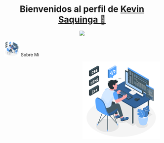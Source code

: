<p align="center">
  <h1 align="center">Bienvenidos al perfil de <a href="https://github.com/KEVIN-XTREM-2023">Kevin Saquinga 👋</h1>
</p>

<p align="center">
  <a align="center" href="https://github.com/DenverCoder1/readme-typing-svg"><img src="https://readme-typing-svg.herokuapp.com?&font=IBM+Plex+Sans&color=F72EE2&size=25&lines=Bienvenido+a+mi+GitHub!;Soy+Ingeniro+en+Software" /></a>

  
</p>
<picture><img src = "https://github.com/0xAbdulKhalid/0xAbdulKhalid/raw/main/assets/mdImages/programming.svg" width = 50px></picture> Sobre Mi

<picture> <img align="right" src="https://github.com/0xAbdulKhalid/0xAbdulKhalid/raw/main/assets/mdImages/programming.svg" width = 250px></picture>

<br>
